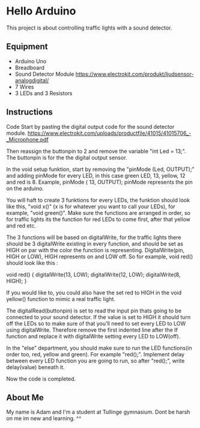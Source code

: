 # Hello Arduino

This project is about controlling traffic lights with a sound detector. 

## Equipment

- Arduino Uno
- Breadboard
- Sound Detector Module https://www.electrokit.com/produkt/ljudsensor-analogdigital/
- 7 Wires
- 3 LEDs and 3 Resistors

## Instructions
Code
Start by pasting the digital output code for the sound detector module. https://www.electrokit.com/uploads/productfile/41015/41015706_-_Microphone.pdf

Then reassign the buttonpin to 2 and remove the variable "int Led = 13;". The buttonpin is for the the digital output sensor. 

In the void setup funktion, start by removing the "pinMode (Led, OUTPUT);" and adding pinMode for every LED, in this case green LED, 13, yellow, 12 and red is 8. Example, pinMode ( 13, OUTPUT); pinMode represents the pin on the arduino.

You will haft to create 3 funktions for every LEDs, the funktion should look like this, "void x()" (x is for whatever you want to call your LEDs), for example, "void green()". Make sure the functions are arranged in order, so for traffic lights its the function for red LEDs to come first, after that yellow and red etc. 

The 3 functions will be based on digitalWrite, for the traffic lights there should be 3 digitalWrite existing in every function, and should be set as HIGH on par with the color the function is representing. DigitalWrite(pin, HIGH or LOW), HIGH represents on and LOW off. So for example, void red() should look like this :

void red()
{
    digitalWrite(13, LOW);
    digitalWrite(12, LOW);
    digitalWrite(8, HIGH);
}

If you would like to, you could also have the set red to HIGH in the void yellow() function to mimic a real traffic light. 

The digitalRead(buttonpin) is set to read the input pin thats going to be connected to your sound detector.
If the value is set to HIGH it should turn off the LEDs so to make sure of that you'll need to set every LED to LOW using digitalWrite. Therefore remove the first indented line after the If function and replace it with digitalWrite setting every LED to LOW(off).

In the "else" department, you should make sure to run the LED functions(in order too, red, yellow and green). For example "red();". Implement delay between every LED function you are going to run, so after "red();", write delay(value)
beneath it.

Now the code is completed.

## About Me

My name is Adam and I'm a student at Tullinge gymnasium. Dont be harsh on me im new and learning. ^^
